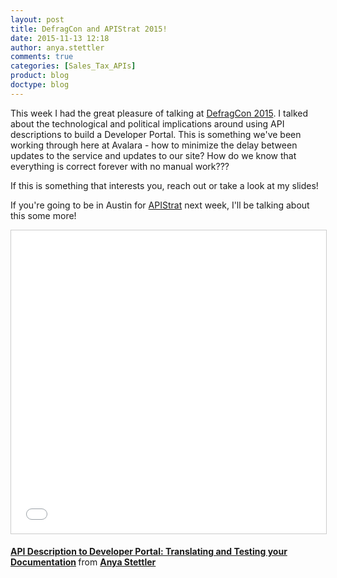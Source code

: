 ```yaml
---
layout: post
title: DefragCon and APIStrat 2015!
date: 2015-11-13 12:18
author: anya.stettler
comments: true
categories: [Sales_Tax_APIs]
product: blog
doctype: blog
---
```

This week I had the great pleasure of talking at <a href="http://defragcon.com/">DefragCon 2015</a>. I talked about the technological and political implications around using API descriptions to build a Developer Portal. This is something we've been working through here at Avalara - how to minimize the delay between updates to the service and updates to our site? How do we know that everything is correct forever with no manual work???

If this is something that interests you, reach out or take a look at my slides!

If you're going to be in Austin for <a href="http://austin2015.apistrat.com/">APIStrat</a> next week, I'll be talking about this some more!

<iframe src="//www.slideshare.net/slideshow/embed_code/key/CM0pERuspeevIN" width="595" height="485" frameborder="0" marginwidth="0" marginheight="0" scrolling="no" style="border:1px solid #CCC; border-width:1px; margin-bottom:5px; max-width: 100%;" allowfullscreen> </iframe> 

<strong><a href="//www.slideshare.net/AnyaStettler/api-description-to-developer-portal-translating-and-testing-your-documentation">API Description to Developer Portal: Translating and Testing your Documentation</a> </strong> from <strong><a href="//www.slideshare.net/AnyaStettler">Anya Stettler</a></strong>
